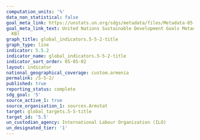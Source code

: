 ```yaml
---
computation_units: '%'
data_non_statistical: false
goal_meta_link: https://unstats.un.org/sdgs/metadata/files/Metadata-05-05-02.pdf
goal_meta_link_text: United Nations Sustainable Development Goals Metadata (PDF 372
  KB)
graph_title: global_indicators.5-5-2-title
graph_type: line
indicator: 5.5.2
indicator_name: global_indicators.5-5-2-title
indicator_sort_order: 05-05-02
layout: indicator
national_geographical_coverage: custom.armenia
permalink: /5-5-2/
published: true
reporting_status: complete
sdg_goal: '5'
source_active_1: true
source_organisation_1: sources.Armstat
target: global_targets.5-5-title
target_id: '5.5'
un_custodian_agency: International Labour Organization (ILO)
un_designated_tier: '1'
---
```

